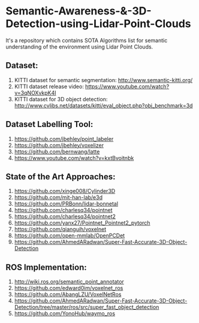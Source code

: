 # Semantic-Awareness-&-3D-Detection-using-Lidar-Point-Clouds
It's a repository which contains SOTA Algorithms list for semantic understanding of the environment using Lidar Point Clouds.

## Dataset:
1. KITTI dataset for semantic segmentation: http://www.semantic-kitti.org/
2. KITTI dataset release video: https://www.youtube.com/watch?v=3qNOXvkpK4I
3. KITTI dataset for 3D object detection: http://www.cvlibs.net/datasets/kitti/eval_object.php?obj_benchmark=3d

## Dataset Labelling Tool:
1. https://github.com/jbehley/point_labeler
2. https://github.com/jbehley/voxelizer
3. https://github.com/bernwang/latte
4. https://www.youtube.com/watch?v=kxtBvoitnbk

## State of the Art Approaches:
1. https://github.com/xinge008/Cylinder3D
2. https://github.com/mit-han-lab/e3d
3. https://github.com/PRBonn/lidar-bonnetal
4. https://github.com/charlesq34/pointnet
5. https://github.com/charlesq34/pointnet2
6. https://github.com/yanx27/Pointnet_Pointnet2_pytorch
7. https://github.com/qianguih/voxelnet
8. https://github.com/open-mmlab/OpenPCDet
9. https://github.com/AhmedARadwan/Super-Fast-Accurate-3D-Object-Detection
## ROS Implementation:
1. http://wiki.ros.org/semantic_point_annotator
2. https://github.com/edward0im/voxelnet_ros
3. https://github.com/AbangLZU/VoxelNetRos
4. https://github.com/AhmedARadwan/Super-Fast-Accurate-3D-Object-Detection/tree/master/ros/src/super_fast_object_detection
5. https://github.com/YonoHub/waymo_ros
